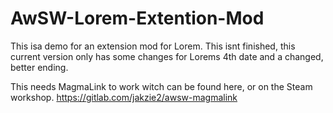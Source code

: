 # AwSW-Lorem-Extention-Mod
This isa demo for an extension mod for Lorem.
This isnt finished, this current version only has some changes for Lorems 4th date and a changed, better ending.

This needs MagmaLink to work witch can be found here, or on the Steam workshop.
https://gitlab.com/jakzie2/awsw-magmalink
